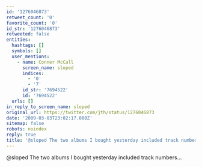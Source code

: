 ```yaml
---
id: '1276046873'
retweet_count: '0'
favorite_count: '0'
id_str: '1276046873'
retweeted: false
entities:
  hashtags: []
  symbols: []
  user_mentions:
    - name: Conner McCall
      screen_name: sloped
      indices:
        - '0'
        - '7'
      id_str: '7694522'
      id: '7694522'
  urls: []
in_reply_to_screen_name: sloped
original_url: https://twitter.com/jth/status/1276046873
date: '2009-03-03T23:02:17.000Z'
sitemap: false
robots: noindex
reply: true
title: '@sloped The two albums I bought yesterday included track numbers...'
---
```


@sloped The two albums I bought yesterday included track numbers...